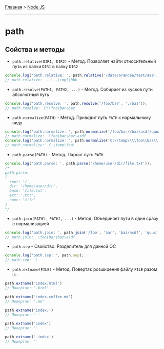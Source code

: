 [Главная](../README.md#readme) > [Node.JS](./README_NODEJS.md#readme)

***

# path

## Сойства и методы

* `path.relative(DIR1, DIR2)` - Метод. Позволяет найти относительный путь из папки `DIR1` в папку `DIR2`

```javascript
console.log('path.relative: ', path.relative('/data/orandea/test/aaa', '/data/orandea/impl/bbb'));
// path.relative:  ..\..\impl\bbb
```

* `path.resolve(PATH1, PATH2, ...)` - Метод. Собирает из кусков пути абсолютный путь

```javascript
console.log('path.resolve: ', path.resolve('/foo/bar', './baz'));
// path.resolve:  D:\foo\bar\baz
```

* `path.normalize(PATH)` - Метод. Приводит путь `PATH` к нормальному виду

```javascript
console.log('path.normalize: ', path.normalize('/foo/bar//baz/asdf/quux/..'));
// path.normalize:  \foo\bar\baz\asdf
console.log('path.normalize: ', path.normalize('C:\\temp\\\\foo\\bar\\..\\'));
// path.normalize:  C:\temp\foo\
```

* `path.parse(PATH)` - Метод. Парсит путь `PATH`

```javascript
console.log('path.parse: ', path.parse('/home/user/dir/file.txt'));
/*
path.parse:
{
  root: '/',
  dir: '/home/user/dir',
  base: 'file.txt',
  ext: '.txt',
  name: 'file'
}
*/
```

* `path.join(PATH1, PATH2, ...)` - Метод. Объединяет пути в один сразу с нормализацией

```javascript
console.log('path.join: ', path.join('/foo', 'bar', 'baz/asdf', 'quux', '..'));
// path.join:  \foo\bar\baz\asdf
```

* `path.sep` - Свойство. Разделитель для данной ОС

```javascript
console.log('path.sep: ', path.sep);
// path.sep:  \
```

* `path.extname(FILE)` - Метод. Повертає розширення файлу `FILE` разом із `.`

```javascript
path.extname('index.html')
// Повертає: '.html'

path.extname('index.coffee.md')
// Повертає: '.md'

path.extname('index.')
// Повертає: '.'

path.extname('index')
// Повертає: ''

path.extname('.index')
// Повертає: ''
```